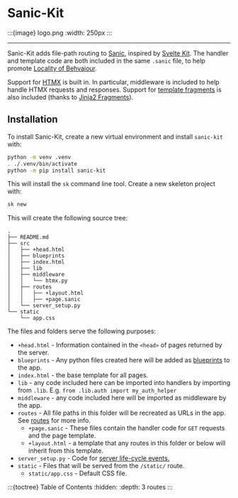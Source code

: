 # Sanic-Kit

:::{image} logo.png
:width: 250px
:::

<hr>

Sanic-Kit adds file-path routing to [Sanic](https://sanic.dev/), inspired by
[Svelte Kit](http://kit.svelte.dev). The handler and template code are both
included in the same `.sanic` file, to help promote [Locality of
Behvaiour](https://htmx.org/essays/locality-of-behaviour/). 

Support for [HTMX](http://htmx.org) is built in. In particular, middleware is
included to help handle HTMX requests and responses. Support for
[template fragments](https://htmx.org/essays/template-fragments/) is also
included (thanks to [Jinja2 Fragments](https://github.com/sponsfreixes/jinja2-fragments)). 

## Installation

To install Sanic-Kit, create a new virtual environment and install `sanic-kit` with:

```bash
python -m venv .venv
. ./.venv/bin/activate
python -m pip install sanic-kit
```

This will install the `sk` command line tool. Create a new skeleton project with:

```bash
sk new
```

This will create the following source tree:

```
.
├── README.md
├── src
│   ├── +head.html
│   ├── blueprints
│   ├── index.html
│   ├── lib
│   ├── middleware
│   │   └── htmx.py
│   ├── routes
│   │   ├── +layout.html
│   │   ├── +page.sanic
│   └── server_setup.py
└── static
    └── app.css
```

The files and folders serve the following purposes:

- `+head.html` - Information contained in the `<head>` of pages returned by the server.
- `blueprints` - Any python files created here will be added as
   [blueprints](https://sanic.dev/en/guide/best-practices/blueprints.html) to the app.
- `index.html` - the base template for all pages.
- `lib` - any code included here can be imported into handlers by importing from `.lib`. E.g. `from .lib.auth import my_auth_helper`
- `middleware` - any code included here will be imported as middleware by the app.
- `routes` - All file paths in this folder will be recreated as URLs in the app. See [routes](routes.md) for more info. 
   - `+page.sanic` - These files contain the handler code for `GET` requests and the page template.
   - `+layout.html` - a template that any routes in this folder or below will inherit from this template.
- `server_setup.py` - Code for [server life-cycle events.](https://sanic.dev/en/guide/basics/listeners.html#attaching-a-listener)
- `static` - Files that will be served from the `/static/` route.
   - `static/app.css` - Default CSS file.


:::{toctree} Table of Contents
:hidden:
:depth: 3
routes
:::

